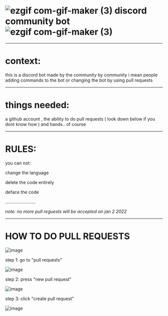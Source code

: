 # ![ezgif com-gif-maker (3)](https://user-images.githubusercontent.com/90879002/143209127-8473102b-8c34-46d6-a8b6-b8195492efe7.gif) discord community bot ![ezgif com-gif-maker (3)](https://user-images.githubusercontent.com/90879002/143209139-1c1ab263-989d-4da3-8bc6-2a14b48df6e6.gif)


-----------------------------------


# context:

this is a discord bot made by the community by community i mean people adding commands to the bot or changing the bot by using pull requests

_____________________

# things needed:

a github account , the ability to do pull requests ( look down below if you dont know how ) and hands.. of course

_________________________

# RULES: 

you can not:

change the language 

delete the code entirely 

deface the code 


........................



_note: no more pull reguests will be accepted on jan 2 2022_







---------------------------------------------------------------------
# HOW TO DO PULL REQUESTS
![image](https://user-images.githubusercontent.com/90879002/143210372-005cc931-59ef-4ae1-8d6a-fd9b83b7d839.png)

step 1:
go to "pull requests"

![image](https://user-images.githubusercontent.com/90879002/143210585-00e57c57-6209-4ccb-8ee4-06a312e1a33e.png)


step 2:
press "new pull request"

![image](https://user-images.githubusercontent.com/90879002/143211124-9efa0a57-b055-4793-91ca-3107868b7aee.png)

step 3:
click "create pull request"

![image](https://user-images.githubusercontent.com/90879002/143211497-9fa9c568-cd42-4d5c-b0e2-8cabec162393.png)






